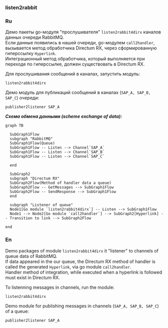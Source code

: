 ### listen2rabbit
### Ru

Демо пакеты go-модуля "прослушивателя" `listen2rabbit4dirx` каналов данных очереди RabbitMQ.   
Если данные появились в нашей очереди, go-модулем `call2handler`, вызывается метод обработчика Directum RX, через сформированную гиперссылку `Hyperlink`.    
Интеграционный метод обработчика, который выполняется при переходе по гиперссылке, должен существовать в Directum RX.  

Для прослушивания сообщений в каналах, запустить модуль:    
 
	listen2rabbit4dirx  

Демо модуль для публикаций сообщений в каналах (`SAP_A, SAP_B, SAP_C`) очереди:    
 
	publisher2listener SAP_A


***Схема обмена данными (scheme exchange of data):***
			
```mermaid
graph TB

  SubGraph1Flow
  subgraph "RabbitMQ"
  SubGraph1Flow(Queue)
  SubGraph1Flow -- Listen --> Channel`SAP_A`
  SubGraph1Flow -- Listen --> Channel`SAP_B`
  SubGraph1Flow -- Listen --> Channel`SAP_C`

  end
 
  SubGraph2
  subgraph "Directum RX"
  SubGraph2Flow(Method of handler data a queue)
  SubGraph2Flow -- GetMessages --> SubGraph1Flow
  SubGraph2Flow -- SendResponse --> SubGraph1Flow
  end

  subgraph "Listener of queue"
  Node1[Go module `listen2rabbit4dirx`] -- Listen --> SubGraph1Flow
  Node1 --> Node2[Go module `call2handler`] --> SubGraph2[Hyperlink] -- Transition to link --> SubGraph2Flow  

end
```  

### En

Demo packages of module `listen2rabbit4dirx` it "listener" to channels of queue data  of RabbitMQ.     
If data appeared in the our queue, the Directum RX method of handler is called the generated `Hyperlink`, via go module `call2handler`.   
Handler method of integration, while executed when a hyperlink is followed must exist in Directum RX.       

To listenning messages in channels, run the module:  
 
	listen2rabbit4dirx

Demo module for publishing messages in channels (`SAP_A, SAP_B, SAP_C`) of a queue: 
 
	publisher2listener SAP_A

